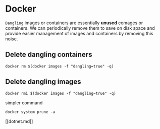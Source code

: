 # Docker

`Dangling` images or containers are essentially **unused** comages or containers.  We can periodically remove them to save on disk space and provide easier management of images and containers by removing this noise.

## Delete dangling containers

```
docker rm $(docker images -f "dangling=true" -q)
```

## Delete dangling images

```
docker rmi $(docker images -f "dangling=true" -q)
```

simpler command

```
docker system prune -a
```

[[dotnet.md]]
